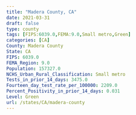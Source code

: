 ```yaml
---
title: "Madera County, CA"
date: 2021-03-31
draft: false
type: county
tags: [FIPS:6039.0,FEMA:9.0,Small metro,Green]
categories: [CA]
County: Madera County
State: CA
FIPS: 6039.0
FEMA_Region: 9.0
Population: 157327.0
NCHS_Urban_Rural_Classification: Small metro
Tests_in_prior_14_days: 3475.0
Fourteen_day_test_rate_per_100000: 2209.0
Percent_Positivity_in_prior_14_days: 0.031
Level: Green
url: /states/CA/madera-county
---
```




